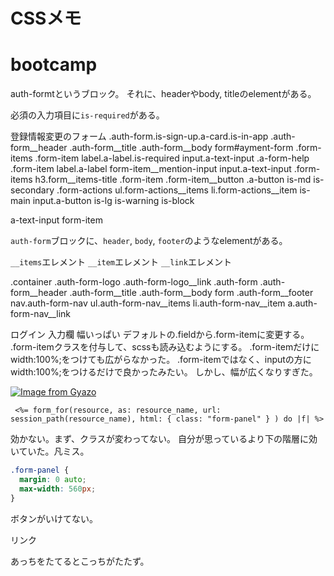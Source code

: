 # CSSメモ

# bootcamp

auth-formtというブロック。
それに、headerやbody, titleのelementがある。

必須の入力項目に`is-required`がある。


登録情報変更のフォーム
.auth-form.is-sign-up.a-card.is-in-app
  .auth-form__header
    .auth-form__title
  .auth-form__body
    form#ayment-form
      .form-items
        .form-item
          label.a-label.is-required
          input.a-text-input
          .a-form-help
        .form-item
          label.a-label
          form-item__mention-input
            input.a-text-input
      .form-items
        h3.form__items-title
        .form-item
          .form-item__button
            .a-button is-md is-secondary
      .form-actions
        ul.form-actions__items
          li.form-actions__item is-main
            input.a-button is-lg is-warning is-block

a-text-input
form-item

`auth-form`ブロックに、`header`, `body`, `footer`のようなelementがある。

`__items`エレメント
`__item`エレメント
`__link`エレメント

.container
  .auth-form-logo
    .auth-form-logo__link
  .auth-form
    .auth-form__header
      .auth-form__title
    .auth-form__body
      form
    .auth-form__footer
      nav.auth-form-nav
        ul.auth-form-nav__items
          li.auth-form-nav__item
            a.auth-form-nav__link

ログイン 入力欄 幅いっぱい
デフォルトの.fieldから.form-itemに変更する。
.form-itemクラスを付与して、scssも読み込むようにする。
.form-itemだけにwidth:100%;をつけても広がらなかった。
.form-itemではなく、inputの方にwidth:100%;をつけるだけで良かったみたい。
しかし、幅が広くなりすぎた。

[![Image from Gyazo](https://i.gyazo.com/83153e93bc3a0d7fdbae2fc014bc2f32.png)](https://gyazo.com/83153e93bc3a0d7fdbae2fc014bc2f32)

```erb
 <%= form_for(resource, as: resource_name, url: session_path(resource_name), html: { class: "form-panel" } ) do |f| %>
```

効かない。まず、クラスが変わってない。
自分が思っているより下の階層に効いていた。凡ミス。



```css
.form-panel {
  margin: 0 auto;
  max-width: 560px;
}
```

ボタンがいけてない。


リンク

あっちをたてるとこっちがたたず。
